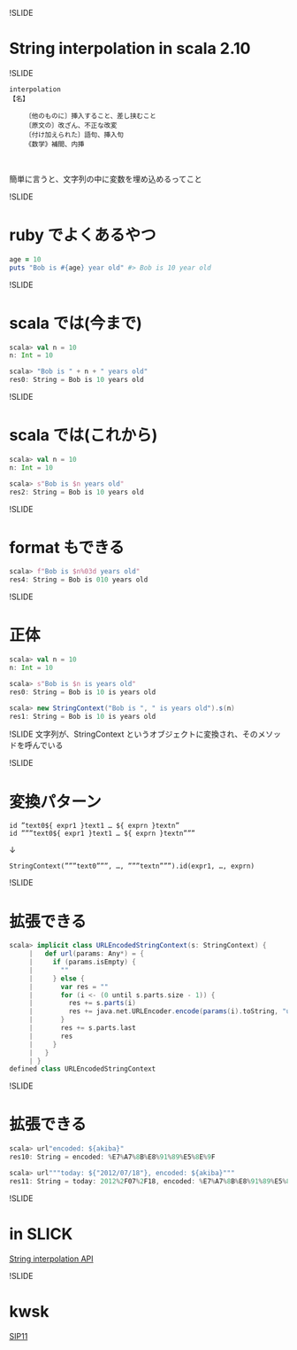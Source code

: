 !SLIDE
# String interpolation in scala 2.10

!SLIDE
```
interpolation
【名】

    〔他のものに〕挿入すること、差し挟むこと
    〔原文の〕改ざん、不正な改変
    〔付け加えられた〕語句、挿入句
    《数学》補間、内挿
```

<br/>

簡単に言うと、文字列の中に変数を埋め込めるってこと

!SLIDE
# ruby でよくあるやつ
```ruby
age = 10
puts "Bob is #{age} year old" #> Bob is 10 year old
```

!SLIDE
# scala では(今まで)

```scala
scala> val n = 10
n: Int = 10

scala> "Bob is " + n + " years old"
res0: String = Bob is 10 years old
```

!SLIDE
# scala では(これから)

```scala
scala> val n = 10
n: Int = 10

scala> s"Bob is $n years old"
res2: String = Bob is 10 years old
```

!SLIDE
# format もできる

```scala
scala> f"Bob is $n%03d years old"
res4: String = Bob is 010 years old
```

!SLIDE
# 正体

```scala
scala> val n = 10
n: Int = 10

scala> s"Bob is $n is years old"
res0: String = Bob is 10 is years old

scala> new StringContext("Bob is ", " is years old").s(n)
res1: String = Bob is 10 is years old
```

!SLIDE
文字列が、StringContext というオブジェクトに変換され、そのメソッドを呼んでいる

!SLIDE
# 変換パターン

```
id ”text0${ expr1 }text1 … ${ exprn }textn”
id ”””text0${ expr1 }text1 … ${ exprn }textn”””
```

↓

```
StringContext(”””text0”””, …, ”””textn”””).id(expr1, …, exprn)
```

!SLIDE
# 拡張できる

```scala
scala> implicit class URLEncodedStringContext(s: StringContext) {
     |   def url(params: Any*) = {
     |     if (params.isEmpty) {
     |       ""
     |     } else {
     |       var res = ""
     |       for (i <- (0 until s.parts.size - 1)) {
     |         res += s.parts(i)
     |         res += java.net.URLEncoder.encode(params(i).toString, "utf-8")
     |       }
     |       res += s.parts.last
     |       res
     |     }
     |   }
     | }
defined class URLEncodedStringContext
```

!SLIDE
# 拡張できる

```scala
scala> url"encoded: ${akiba}"
res10: String = encoded: %E7%A7%8B%E8%91%89%E5%8E%9F

scala> url"""today: ${"2012/07/18"}, encoded: ${akiba}"""
res11: String = today: 2012%2F07%2F18, encoded: %E7%A7%8B%E8%91%89%E5%8E%9F
```

!SLIDE
# in SLICK

[String interpolation API](https://github.com/slick/slick/blob/master/src/test/scala/scala/slick/test/jdbc/SimpleTest.scala#L101-128)

!SLIDE
# kwsk

[SIP11](https://docs.google.com/document/d/1NdxNxZYodPA-c4MLr33KzwzKFkzm9iW9POexT9PkJsU/edit?hl=en_US&pli=1)
